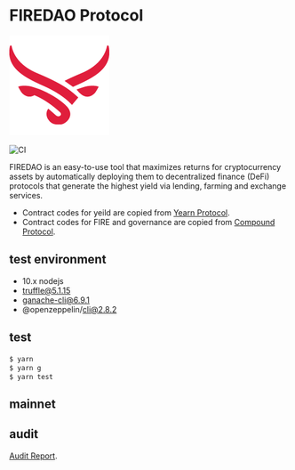 # FIREDAO Protocol

![logo](https://github.com/FIREDAO/firedao-protocol/raw/main/logo_180.png)

![CI](https://github.com/FIREDAO/firedao-protocol/workflows/CI/badge.svg)

FIREDAO is an easy-to-use tool that maximizes returns for cryptocurrency assets by automatically deploying them to decentralized finance (DeFi) protocols that generate the highest yield via lending, farming and exchange services.

- Contract codes for yeild are copied from [Yearn Protocol](https://github.com/iearn-finance/yearn-protocol). 
- Contract codes for FIRE and governance are copied from [Compound Protocol](https://github.com/compound-finance/compound-protocol).


## test environment
- 10.x nodejs
- truffle@5.1.15
- ganache-cli@6.9.1
- @openzeppelin/cli@2.8.2


## test
```console
$ yarn
$ yarn g
$ yarn test
```


## mainnet



## audit
[Audit Report](https://certik.foundation/projects/firedao). 



